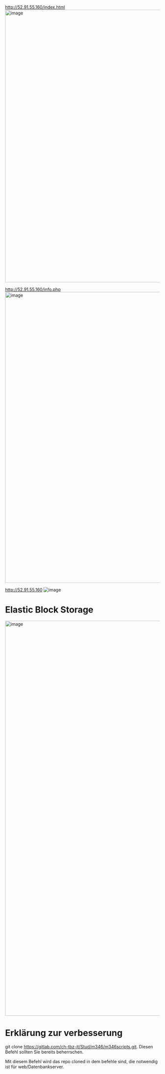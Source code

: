 http://52.91.55.160/index.html
<img width="884" alt="image" src="https://github.com/user-attachments/assets/1d70c353-00b2-4d23-9d35-8f0ea668a31a">

http://52.91.55.160/info.php
<img width="943" alt="image" src="https://github.com/user-attachments/assets/dfab03a8-8051-4f2d-804a-968847030533">

http://52.91.55.160
![image](https://github.com/user-attachments/assets/91095b35-a5f5-4344-b068-4a7bae30f3b7)

# Elastic Block Storage
<img width="1280" alt="image" src="https://github.com/user-attachments/assets/2f64fe02-493e-4af7-8e00-8db8b773b235">

# Erklärung zur verbesserung

git clone https://gitlab.com/ch-tbz-it/Stud/m346/m346scripts.git. Diesen Befehl sollten Sie bereits beherrschen.

Mit diesem Befehl wird das repo cloned in dem befehle sind, die notwendig ist für web/Datenbankserver.
